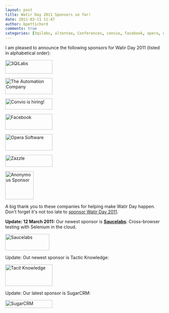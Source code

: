 ```yaml
---
layout: post
title: Watir Day 2011 Sponsors so far!
date: 2011-03-11 11:47
author: bpettichord
comments: true
categories: [3qilabs, altentee, Conferences, convio, facebook, opera, opera software, sponsors, Watir Day, zazzle]
---
```

I am pleased to announce the following sponsors for Watir Day 2011 (listed in alphabetical order):

<a href="http://www.3qilabs.com/"><img class="size-thumbnail wp-image-705 " title="3QiLabs" src="http://watir001.files.wordpress.com/2011/02/3qilabs.png?w=150" alt="3QiLabs" width="150" height="43" /></a>

<a href="http://altentee.com/"><img class="size-thumbnail wp-image-703 " title="The Automation Company" src="http://watir001.files.wordpress.com/2011/02/altentee_logo.png?w=150" alt="The Automation Company" width="150" height="51" /></a>

<a href="http://www.convio.com/convio/careers/"><img class="size-thumbnail wp-image-704 " title="Convio: Move People" src="http://watir001.files.wordpress.com/2011/02/convio_logo_rgb1.jpg?w=150" alt="Convio is hiring!" width="150" height="35" /></a>

<a href="http://facebook.com"><img title="Facebook" src="http://watir001.files.wordpress.com/2009/06/facebook1.jpg?w=600" alt="Facebook" width="150" height="50" /></a>

<a href="http://www.opera.com/"><img class="size-thumbnail wp-image-706 " title="Opera Software" src="http://watir001.files.wordpress.com/2011/02/opera-logo-png.png?w=150" alt="Opera Software" width="150" height="52" /></a>

<a href="http://zazzle.com" target="_blank"><img title="Zazzle" src="http://watir001.files.wordpress.com/2009/06/zazzle.png?w=600" alt="Zazzle" width="150" height="38" /></a>

<img class="size-thumbnail wp-image-709 " title="Anonymous Sponsor" src="http://watir001.files.wordpress.com/2011/02/questionmarkicon.jpg?w=150" alt="Anonymous Sponsor" width="90" height="89" />

A big thank you to these companies for helping make Watir Day happen. Don't forget it's not too late to <a href="http://watir.com/watir-day/sponsorship/">sponsor Watir Day 2011</a>.

<strong>Update: 12 March 2011:</strong> Our newest sponsor is <a href="http://saucelabs.com/"><strong>Saucelabs</strong></a>: Cross-browser testing with Selenium in the cloud.

<a href="http://saucelabs.com/"><img class="size-full wp-image-717  " title="Saucelabs" src="http://watir001.files.wordpress.com/2011/02/saucelabs-logo.png" alt="Saucelabs" width="140" height="52" /></a>

Update: Out newest sponsor is Tactic Knowledge:

<a href="http://www.tacitknowledge.com"><img class="size-thumbnail wp-image-743" title="Tacit Knowledge" src="http://watir001.files.wordpress.com/2011/02/tklogoblue-273x125.gif?w=150" alt="Tacit Knowledge" width="150" height="68" /></a>

Update: Our latest sponsor is SugarCRM:

<a href="http://www.sugarcrm.com"><img class="size-thumbnail wp-image-767" title="SugarCRM" src="http://watir001.files.wordpress.com/2011/02/sugarcrm_logo.gif?w=150" alt="SugarCRM" width="150" height="25" /></a>
